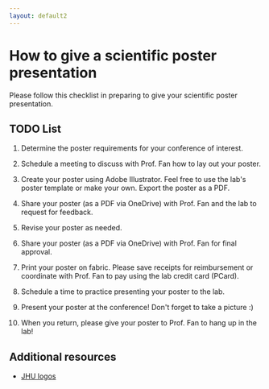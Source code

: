 ```yaml
---
layout: default2
---
```


# How to give a scientific poster presentation

Please follow this checklist in preparing to give your scientific poster presentation.

## TODO List

1. Determine the poster requirements for your conference of interest. 

2. Schedule a meeting to discuss with Prof. Fan how to lay out your poster.

3. Create your poster using Adobe Illustrator. Feel free to use the lab's poster template or make your own. Export the poster as a PDF.

4. Share your poster (as a PDF via OneDrive) with Prof. Fan and the lab to request for feedback.

5. Revise your poster as needed.

6. Share your poster (as a PDF via OneDrive) with Prof. Fan for final approval.

7. Print your poster on fabric. Please save receipts for reimbursement or coordinate with Prof. Fan to pay using the lab credit card (PCard).

8. Schedule a time to practice presenting your poster to the lab.

9. Present your poster at the conference! Don't forget to take a picture :)

10. When you return, please give your poster to Prof. Fan to hang up in the lab!


## Additional resources

- [JHU logos](https://brand.jhu.edu/)